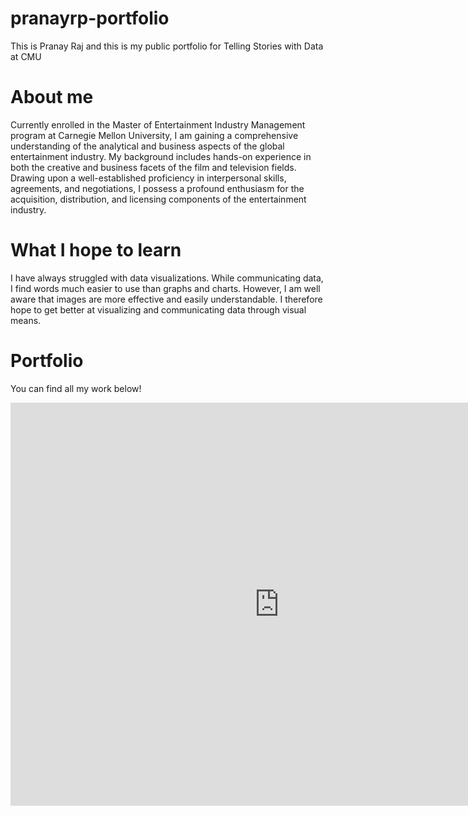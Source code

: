 # pranayrp-portfolio
This is Pranay Raj and this is my public portfolio for Telling Stories with Data at CMU

# About me
Currently enrolled in the Master of Entertainment Industry Management program at Carnegie Mellon University, I am gaining a comprehensive understanding of the analytical and business aspects of the global entertainment industry. My background includes hands-on experience in both the creative and business facets of the film and television fields. Drawing upon a well-established proficiency in interpersonal skills, agreements, and negotiations, I possess a profound enthusiasm for the acquisition, distribution, and licensing components of the entertainment industry. 

# What I hope to learn
I have always struggled with data visualizations. While communicating data, I find words much easier to use than graphs and charts. However, I am well aware that images are more effective and easily understandable. I therefore hope to get better at visualizing and communicating data through visual means.

# Portfolio
You can find all my work below!

<iframe src="https://data.oecd.org/chart/7kiJ" width="860" height="645" style="border: 0" mozallowfullscreen="true" webkitallowfullscreen="true" allowfullscreen="true"><a href="https://data.oecd.org/chart/7kiJ" target="_blank">OECD Chart: General government debt, Total, % of GDP, Annual, 2015</a></iframe>

<script type='module' src='https://prod-useast-b.online.tableau.com/javascripts/api/tableau.embedding.3.latest.min.js'></script><tableau-viz id='tableau-viz' src='https://prod-useast-b.online.tableau.com/t/pranayraj98/views/GovtDebtRatioTable2/Govt_DebtRatioTable' width='1280' height='546' hide-tabs toolbar='bottom' ></tableau-viz>

<script type='module' src='https://prod-useast-b.online.tableau.com/javascripts/api/tableau.embedding.3.latest.min.js'></script><tableau-viz id='tableau-viz' src='https://prod-useast-b.online.tableau.com/t/pranayraj98/views/GovtDebtRatio-BarChart_17064127690330/Govt_DebtRatioTable' width='1280' height='546' hide-tabs toolbar='bottom' ></tableau-viz>
